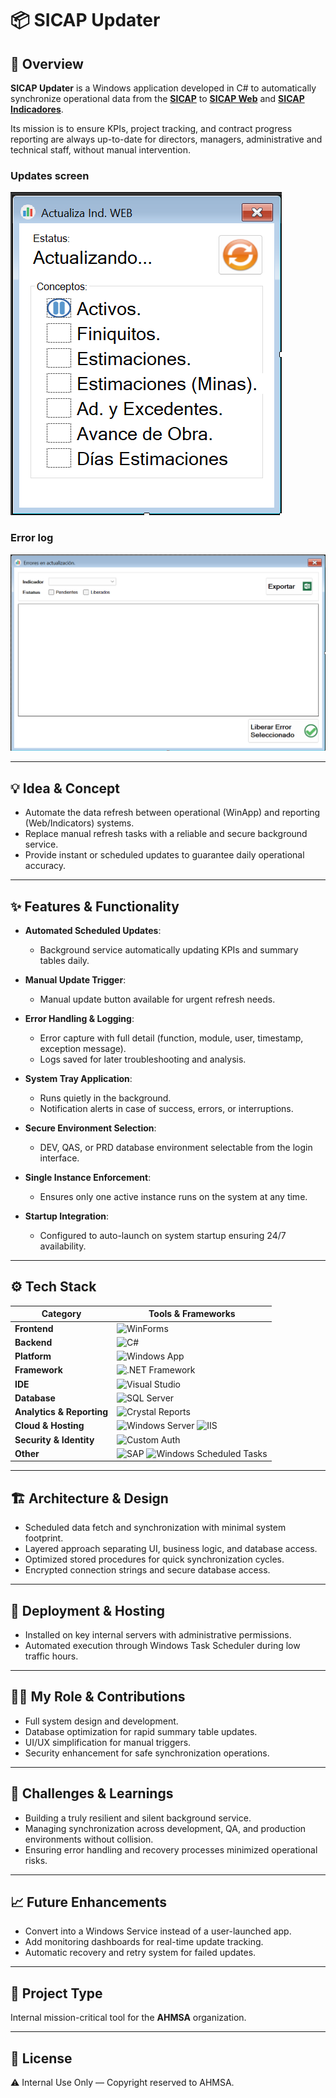 # 📦 SICAP Updater

## 🧭 Overview
**SICAP Updater** is a Windows application developed in C# to automatically synchronize operational data from the [**SICAP**](https://github.com/HermiloOrtega/SICAP) to [**SICAP Web**](https://github.com/HermiloOrtega/SICAP-Web) and [**SICAP Indicadores**](https://github.com/HermiloOrtega/SICAP-Indicators).

Its mission is to ensure KPIs, project tracking, and contract progress reporting are always up-to-date for directors, managers, administrative and technical staff, without manual intervention.

### Updates screen
![Screenshot](./assets/1.png)

### Error log
![Screenshot](./assets/2.png)

---

## 💡 Idea & Concept
- Automate the data refresh between operational (WinApp) and reporting (Web/Indicators) systems.
- Replace manual refresh tasks with a reliable and secure background service.
- Provide instant or scheduled updates to guarantee daily operational accuracy.

---

## ✨ Features & Functionality
- **Automated Scheduled Updates**:
  - Background service automatically updating KPIs and summary tables daily.
  
- **Manual Update Trigger**:
  - Manual update button available for urgent refresh needs.

- **Error Handling & Logging**:
  - Error capture with full detail (function, module, user, timestamp, exception message).
  - Logs saved for later troubleshooting and analysis.

- **System Tray Application**:
  - Runs quietly in the background.
  - Notification alerts in case of success, errors, or interruptions.

- **Secure Environment Selection**:
  - DEV, QAS, or PRD database environment selectable from the login interface.

- **Single Instance Enforcement**:
  - Ensures only one active instance runs on the system at any time.

- **Startup Integration**:
  - Configured to auto-launch on system startup ensuring 24/7 availability.

---

## ⚙️ Tech Stack
| Category                | Tools & Frameworks |
|-------------------------|--------------------|
| **Frontend**            | ![WinForms](https://img.shields.io/badge/WinForms-512BD4?logo=.net&logoColor=white&style=for-the-badge) |
| **Backend**             | ![C#](https://img.shields.io/badge/C%23-239120?logo=c-sharp&logoColor=white&style=for-the-badge) |
| **Platform**            | ![Windows App](https://img.shields.io/badge/Windows%20App-0078D4?logo=windows&logoColor=white&style=for-the-badge) |
| **Framework**           | ![.NET Framework](https://img.shields.io/badge/.NET%20Framework-512BD4?logo=.net&logoColor=white&style=for-the-badge) |
| **IDE**                 | ![Visual Studio](https://img.shields.io/badge/Visual%20Studio-5C2D91?logo=visualstudio&logoColor=white&style=for-the-badge) |
| **Database**            | ![SQL Server](https://img.shields.io/badge/SQL%20Server-CC2927?logo=microsoft-sql-server&logoColor=white&style=for-the-badge) |
| **Analytics & Reporting** | ![Crystal Reports](https://img.shields.io/badge/Crystal%20Reports-000000?style=for-the-badge) |
| **Cloud & Hosting** | ![Windows Server](https://img.shields.io/badge/Windows%20Server-0078D4?logo=windows&logoColor=white&style=for-the-badge) ![IIS](https://img.shields.io/badge/IIS-0078D7?logo=microsoft&logoColor=white&style=for-the-badge) |
| **Security & Identity** | ![Custom Auth](https://img.shields.io/badge/Custom%20Auth-000000?style=for-the-badge&logo=key&logoColor=white) |
| **Other**               | ![SAP](https://img.shields.io/badge/SAP-000000?logo=sap&logoColor=white&style=for-the-badge) ![Windows Scheduled Tasks](https://img.shields.io/badge/Windows%20Scheduled%20Tasks-0078D4?logo=windows&logoColor=white&style=for-the-badge) |

---

## 🏗 Architecture & Design
- Scheduled data fetch and synchronization with minimal system footprint.
- Layered approach separating UI, business logic, and database access.
- Optimized stored procedures for quick synchronization cycles.
- Encrypted connection strings and secure database access.

---

## 🚀 Deployment & Hosting
- Installed on key internal servers with administrative permissions.
- Automated execution through Windows Task Scheduler during low traffic hours.

---

## 🧑‍💻 My Role & Contributions
- Full system design and development.
- Database optimization for rapid summary table updates.
- UI/UX simplification for manual triggers.
- Security enhancement for safe synchronization operations.

---

## 🧗 Challenges & Learnings
- Building a truly resilient and silent background service.
- Managing synchronization across development, QA, and production environments without collision.
- Ensuring error handling and recovery processes minimized operational risks.

---

## 📈 Future Enhancements
- Convert into a Windows Service instead of a user-launched app.
- Add monitoring dashboards for real-time update tracking.
- Automatic recovery and retry system for failed updates.

---

## 🤝 Project Type
Internal mission-critical tool for the **AHMSA** organization.

---

## 🪪 License
⚠️ Internal Use Only — Copyright reserved to AHMSA.
